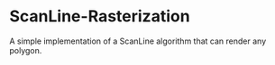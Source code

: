 # ScanLine-Rasterization
A simple implementation of a ScanLine algorithm that can render any polygon.
